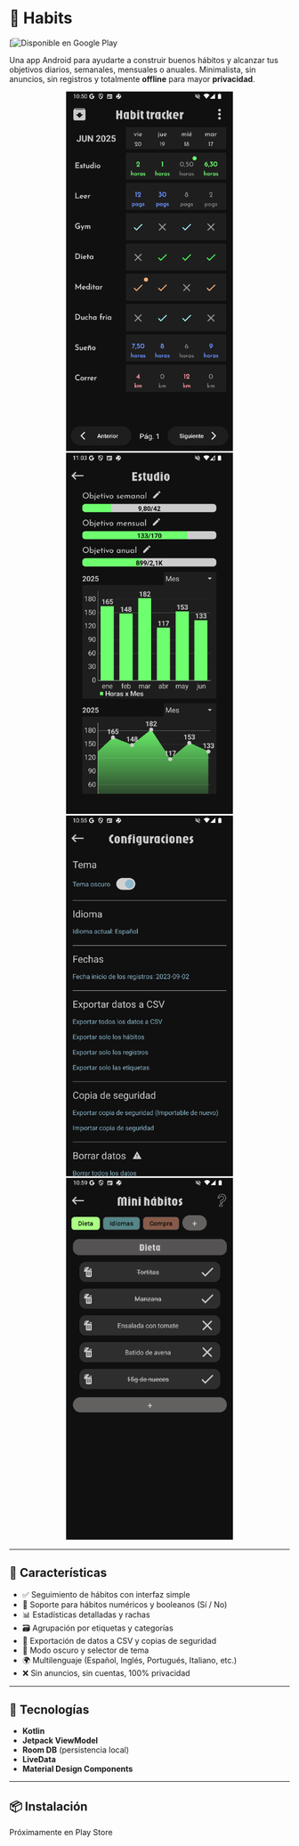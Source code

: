 # 📱 Habits

[![Disponible en Google Play](https://play.google.com/store/apps/details?id=com.pruden.habits&hl=es_419)

Una app Android para ayudarte a construir buenos hábitos y alcanzar tus objetivos diarios, semanales, mensuales o anuales. Minimalista, sin anuncios, sin registros y totalmente **offline** para mayor **privacidad**.

<div align="center">
  <img src="app/src/main/res/assets/ejemplo_app.png" width="300" />
  <img src="app/src/main/res/assets/ejemplo_app_4.png" width="300" />
  <img src="app/src/main/res/assets/ejemplo_app_2.png" width="300" />
  <img src="app/src/main/res/assets/ejemplo_app_3.png" width="300" />
</div>

---

## 🚀 Características

- ✅ Seguimiento de hábitos con interfaz simple
- 🔢 Soporte para hábitos numéricos y booleanos (Sí / No)
- 📊 Estadísticas detalladas y rachas
- 🗃️ Agrupación por etiquetas y categorías
- 📂 Exportación de datos a CSV y copias de seguridad
- 🌙 Modo oscuro y selector de tema
- 🌍 Multilenguaje (Español, Inglés, Portugués, Italiano, etc.)
- ❌ Sin anuncios, sin cuentas, 100% privacidad

---

## 🧪 Tecnologías

- **Kotlin**
- **Jetpack ViewModel**
- **Room DB** (persistencia local)
- **LiveData**
- **Material Design Components**

---

## 📦 Instalación

Próximamente en Play Store
